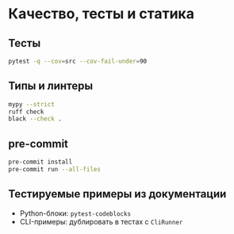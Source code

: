 # Качество, тесты и статика

## Тесты
```bash
pytest -q --cov=src --cov-fail-under=90
```

## Типы и линтеры
```bash
mypy --strict
ruff check
black --check .
```

## pre-commit
```bash
pre-commit install
pre-commit run --all-files
```

## Тестируемые примеры из документации
- Python-блоки: `pytest-codeblocks`
- CLI-примеры: дублировать в тестах с `CliRunner`

